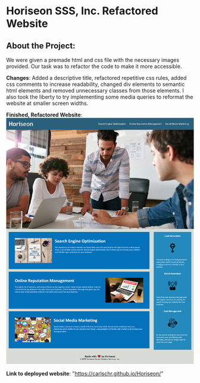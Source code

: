 # Horiseon SSS, Inc. Refactored Website

## About the Project:

We were given a premade html and css file with the necessary images provided. Our task was to refactor the code to make it more accessible.

**Changes**: Added a descriptive title, refactored repetitive css rules, added css comments to increase readability, changed div elements to semantic html elements and removed unnecessary classes from those elements. I also took the liberty to try implementing some media queries to reformat the website at smaller screen widths.

**Finished, Refactored Website**: 
![finished website](../Assets/Horiseon-Completed-Website.png)

**Link to deployed website**: 
"https://carlschr.github.io/Horiseon/"

